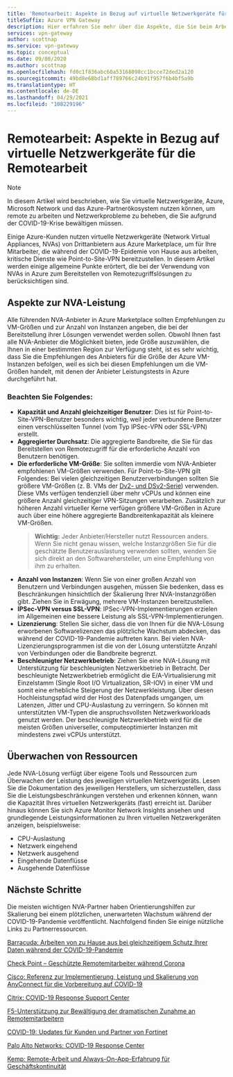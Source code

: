 ```yaml
---
title: 'Remotearbeit: Aspekte in Bezug auf virtuelle Netzwerkgeräte für die Remotearbeit'
titleSuffix: Azure VPN Gateway
description: Hier erfahren Sie mehr über die Aspekte, die Sie beim Arbeiten mit virtuellen Netzwerkgeräten (Network Virtual Appliances, NVAs) in Azure während der COVID-19-Pandemie berücksichtigen sollten.
services: vpn-gateway
author: scottnap
ms.service: vpn-gateway
ms.topic: conceptual
ms.date: 09/08/2020
ms.author: scottnap
ms.openlocfilehash: fd0c1f836abc60a53168098cc1bcce72ded2a120
ms.sourcegitcommit: 49bd8e68bd1aff789766c24b91f957f6b4bf5a9b
ms.translationtype: HT
ms.contentlocale: de-DE
ms.lasthandoff: 04/29/2021
ms.locfileid: "108229196"
---
```

# <a name="working-remotely-network-virtual-appliance-nva-considerations-for-remote-work"></a>Remotearbeit: Aspekte in Bezug auf virtuelle Netzwerkgeräte für die Remotearbeit

>[!NOTE]
>In diesem Artikel wird beschrieben, wie Sie virtuelle Netzwerkgeräte, Azure, Microsoft Network und das Azure-Partnerökosystem nutzen können, um remote zu arbeiten und Netzwerkprobleme zu beheben, die Sie aufgrund der COVID-19-Krise bewältigen müssen.
>

Einige Azure-Kunden nutzen virtuelle Netzwerkgeräte (Network Virtual Appliances, NVAs) von Drittanbietern aus Azure Marketplace, um für Ihre Mitarbeiter, die während der COVID-19-Epidemie von Hause aus arbeiten, kritische Dienste wie Point-to-Site-VPN bereitzustellen. In diesem Artikel werden einige allgemeine Punkte erörtert, die bei der Verwendung von NVAs in Azure zum Bereitstellen von Remotezugriffslösungen zu berücksichtigen sind.

## <a name="nva-performance-considerations"></a>Aspekte zur NVA-Leistung

Alle führenden NVA-Anbieter in Azure Marketplace sollten Empfehlungen zu VM-Größen und zur Anzahl von Instanzen angeben, die bei der Bereitstellung ihrer Lösungen verwendet werden sollen.  Obwohl Ihnen fast alle NVA-Anbieter die Möglichkeit bieten, jede Größe auszuwählen, die Ihnen in einer bestimmten Region zur Verfügung steht, ist es sehr wichtig, dass Sie die Empfehlungen des Anbieters für die Größe der Azure VM-Instanzen befolgen, weil es sich bei diesen Empfehlungen um die VM-Größen handelt, mit denen der Anbieter Leistungstests in Azure durchgeführt hat.  

### <a name="consider-the-following"></a>Beachten Sie Folgendes:

- **Kapazität und Anzahl gleichzeitiger Benutzer**: Dies ist für Point-to-Site-VPN-Benutzer besonders wichtig, weil jeder verbundene Benutzer einen verschlüsselten Tunnel (vom Typ IPSec-VPN oder SSL-VPN) erstellt.  
- **Aggregierter Durchsatz**: Die aggregierte Bandbreite, die Sie für das Bereitstellen von Remotezugriff für die erforderliche Anzahl von Benutzern benötigen.
- **Die erforderliche VM-Größe**: Sie sollten immerdie vom NVA-Anbieter empfohlenen VM-Größen verwenden.  Für Point-to-Site-VPN gilt Folgendes: Bei vielen gleichzeitigen Benutzerverbindungen sollten Sie größere VM-Größen (z. B. VMs der [Dv2- und DSv2-Serie](../virtual-machines/dv2-dsv2-series.md "Dv2- und Dsv2-Serie")) verwenden. Diese VMs verfügen tendenziell über mehr vCPUs und können eine größere Anzahl gleichzeitiger VPN-Sitzungen verarbeiten.  Zusätzlich zur höheren Anzahl virtueller Kerne verfügen größere VM-Größen in Azure auch über eine höhere aggregierte Bandbreitenkapazität als kleinere VM-Größen.
    > **Wichtig:** Jeder Anbieter/Hersteller nutzt Ressourcen anders.  Wenn Sie nicht genau wissen, welche Instanzgrößen Sie für die geschätzte Benutzerauslastung verwenden sollten, wenden Sie sich direkt an den Softwarehersteller, um eine Empfehlung von ihm zu erhalten.
- **Anzahl von Instanzen**: Wenn Sie von einer großen Anzahl von Benutzern und Verbindungen ausgehen, müssen Sie bedenken, dass es Beschränkungen hinsichtlich der Skalierung Ihrer NVA-Instanzgrößen gibt.  Ziehen Sie in Erwägung, mehrere VM-Instanzen bereitzustellen.
- **IPSec-VPN versus SSL-VPN**: IPSec-VPN-Implementierungen erzielen im Allgemeinen eine bessere Leistung als SSL-VPN-Implementierungen.  
- **Lizenzierung**: Stellen Sie sicher, dass die von Ihnen für die NVA-Lösung erworbenen Softwarelizenzen das plötzliche Wachstum abdecken, das während der COVID-19-Pandemie auftreten kann.  Bei vielen NVA-Lizenzierungsprogrammen ist die von der Lösung unterstützte Anzahl von Verbindungen oder die Bandbreite begrenzt.
- **Beschleunigter Netzwerkbetrieb**: Ziehen Sie eine NVA-Lösung mit Unterstützung für beschleunigten Netzwerkbetrieb in Betracht.  Der beschleunigte Netzwerkbetrieb ermöglicht die E/A-Virtualisierung mit Einzelstamm (Single Root I/O Virtualization, SR-IOV) in einer VM und somit eine erhebliche Steigerung der Netzwerkleistung. Über diesen Hochleistungspfad wird der Host des Datenpfads umgangen, um Latenzen, Jitter und CPU-Auslastung zu verringern. So können mit unterstützten VM-Typen die anspruchsvollsten Netzwerkworkloads genutzt werden. Der beschleunigte Netzwerkbetrieb wird für die meisten Größen universeller, computeoptimierter Instanzen mit mindestens zwei vCPUs unterstützt.

## <a name="monitoring-resources"></a>Überwachen von Ressourcen

Jede NVA-Lösung verfügt über eigene Tools und Ressourcen zum Überwachen der Leistung des jeweiligen virtuellen Netzwerkgeräts.  Lesen Sie die Dokumentation des jeweiligen Herstellers, um sicherzustellen, dass Sie die Leistungsbeschränkungen verstehen und erkennen können, wann die Kapazität Ihres virtuellen Netzwerkgeräts (fast) erreicht ist.  Darüber hinaus können Sie sich Azure Monitor Network Insights ansehen und grundlegende Leistungsinformationen zu Ihren virtuellen Netzwerkgeräten anzeigen, beispielsweise:

- CPU-Auslastung
- Netzwerk eingehend
- Netzwerk ausgehend
- Eingehende Datenflüsse
- Ausgehende Datenflüsse

## <a name="next-steps"></a>Nächste Schritte

Die meisten wichtigen NVA-Partner haben Orientierungshilfen zur Skalierung bei einem plötzlichen, unerwarteten Wachstum während der COVID-19-Pandemie veröffentlicht. Nachfolgend finden Sie einige nützliche Links zu Partnerressourcen.

[Barracuda: Arbeiten von zu Hause aus bei gleichzeitigem Schutz Ihrer Daten während der COVID-19-Pandemie](https://www.barracuda.com/covid-19/work-from-home "Arbeiten von zu Hause aus bei gleichzeitigem Schutz Ihrer Daten während der COVID-19-Pandemie")

[Check Point – Geschützte Remotemitarbeiter während Corona](https://www.checkpoint.com/solutions/secure-remote-workforce-during-coronavirus/ "Geschützte Remotemitarbeiter während Corona")

[Cisco: Referenz zur Implementierung, Leistung und Skalierung von AnyConnect für die Vorbereitung auf COVID-19](https://www.cisco.com/c/en/us/support/docs/security/anyconnect-secure-mobility-client/215331-anyconnect-implementation-and-performanc.html "Cisco: Referenz zur Implementierung, Leistung und Skalierung von AnyConnect für die Vorbereitung auf COVID-19")

[Citrix: COVID-19 Response Support Center](https://www.citrix.com/support/covid-19-coronavirus.html "Citrix: COVID-19 Response Support Center")

[F5-Unterstützung zur Bewältigung der dramatischen Zunahme an Remotemitarbeitern](https://www.f5.com/business-continuity "F5-Unterstützung zur Bewältigung der dramatischen Zunahme an Remotemitarbeitern")

[COVID-19: Updates für Kunden und Partner von Fortinet](https://www.fortinet.com/covid-19.html "COVID-19: Updates für unsere Kunden und Partner")

[Palo Alto Networks: COVID-19 Response Center](https://live.paloaltonetworks.com/t5/COVID-19-Response-Center/ct-p/COVID-19_Response_Center "Palo Alto Networks: COVID-19 Response Center")

[Kemp: Remote-Arbeit und Always-On-App-Erfahrung für Geschäftskontinuität](https://kemptechnologies.com/remote-work-always-on-application-experience-business-continuity/ "Kemp: Remote-Arbeit und Always-On-App-Erfahrung für Geschäftskontinuität")

